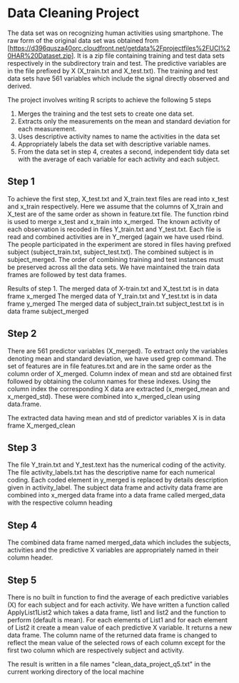 # Data Cleaning Project

The data set was on recognizing human activities using smartphone. The raw form of the original data set was obtained from [https://d396qusza40orc.cloudfront.net/getdata%2Fprojectfiles%2FUCI%20HAR%20Dataset.zip]. It is a zip file containing training and test data sets respectively in the subdirectory train and test. The predictive variables are in the file prefixed by X (X_train.txt and X_test.txt). The training and test data sets have 561 variables which include the signal directly observed and derived.

The project involves writing R scripts to achieve the following 5 steps

 1. Merges the training and the test sets to create one data set. 
 2. Extracts only the measurements on the mean and standard deviation for each measurement. 
 3. Uses descriptive activity names to name the activities in the data set
 4. Appropriately labels the data set with descriptive variable names. 
 5. From the data set in step 4, creates a second, independent tidy data set with the average of each variable for each activity and each subject.

## Step 1
To achieve the first step, X_test.txt and X_train.text files are read into x_test and x_train respectively. Here we assume that the columns of X_train and X_test are of the same order as shown in feature.txt file. The function rbind is used to merge x_test and x_train into x_merged. The known activity of each observation is recoded in files Y_train.txt and Y_test.txt. Each file is read and combined activities are in Y_merged (again we have used rbind. The people participated in the experiment are stored in files having prefixed subject (subject_train.txt, subject_test.txt). The combined subject is in subject_merged. The order of combining training and test instances must be preserved across all the data sets. We have maintained the train data frames are followed by test data frames.

Results of step 1.
The merged data of X-train.txt and X_test.txt is in data frame x_merged
The merged data of Y_train.txt and Y_test.txt is in data frame y_merged
The merged data of subject_train.txt subject_test.txt is in data frame subject_merged

## Step 2
There are 561 predictor variables (X_merged). To extract only the variables denoting mean and standard deviation, we have used grep command. The set of features are in file features.txt and are in the same order as the column order of X_merged. Column index of mean and std are obtained first followed by obtaining the column names for these indexes. Using the column index the corresponding X data are extracted (x_merged_mean and x_merged_std). These were combined into x_merged_clean using data.frame.

The extracted data having mean and std of predictor variables X is in data frame X_merged_clean

## Step 3
The file Y_train.txt and Y_test.text has the numerical coding of the activity. The file activity_labels.txt has the descriptive name for each numerical coding. Each coded element in y_merged is replaced by details description given in activity_label. The subject data frame and activity data frame are combined into x_merged data frame into a data frame called merged_data with the respective column heading

## Step 4
The combined data frame named merged_data which includes the subjects, activities and the predictive X variables are appropriately named in their column header.

## Step 5
There is no built in function to find the average of each predictive variables (X) for each subject and for each activity. We have written a function called ApplyList1List2 which takes a data frame, list1 and list2 and the function to perform (default is mean). For each elements of List1 and for each element of List2 it create a mean value of each predictive X variable. It returns a new data frame. The column name of the returned data frame is changed to reflect the mean value of the selected rows of each column except for the first two column which are respectively subject and activity.

The result is written in a file names "clean_data_project_q5.txt" in the current working directory of the local machine
